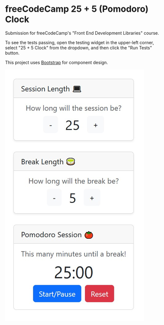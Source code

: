 # freeCodeCamp 25 + 5 (Pomodoro) Clock

Submission for freeCodeCamp's "Front End Development Libraries" course.

To see the tests passing, open the testing widget in the upper-left corner, select "25 + 5 Clock" from the dropdown, and then click the "Run Tests" button.

This project uses [Bootstrap](https://getbootstrap.com/) for component design.

<img src="./images/interface.jpg">
